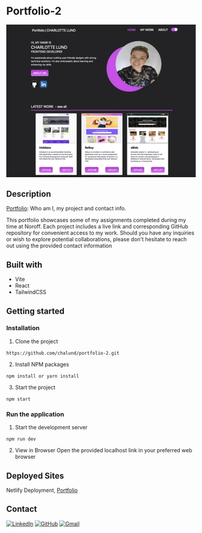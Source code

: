 # Portfolio-2

![Screenshot](./src/assets/images/screenshotOfPortfolio.jpg)

## Description

[Portfolio](https://portfolio-2-charlottelund.netlify.app/): Who am I, my project and contact info.

This portfolio showcases some of my assignments completed during my time at Noroff. Each project includes a live link and corresponding GitHub repository for convenient access to my work. Should you have any inquiries or wish to explore potential collaborations, please don't hesitate to reach out using the provided contact information


## Built with
- Vite
- React
- TailwindCSS

## Getting started

### Installation

1. Clone the project

```
https://github.com/chalund/portfolio-2.git
```

2. Install NPM packages

```
npm install or yarn install
```

3. Start the project

```
npm start
```

### Run the application

1. Start the development server

```
npm run dev
```

2. View in Browser
   Open the provided localhost link in your preferred web browser

## Deployed Sites

Netlify Deployment, [Portfolio](https://portfolio-2-charlottelund.netlify.app/)

## Contact

[![LinkedIn](https://img.shields.io/badge/LinkedIn-0077B5?style=for-the-badge&logo=linkedin&logoColor=white)](https://pe.linkedin.com/in/charlotte-lund-48419b249/)
[![GitHub](https://img.shields.io/badge/GitHub-100000?style=for-the-badge&logo=github&logoColor=white)](https://github.com/chalund)
[![Gmail](https://img.shields.io/badge/Gmail-D14836?style=for-the-badge&logo=gmail&logoColor=white)](mailto:chalund@gmail.com)
